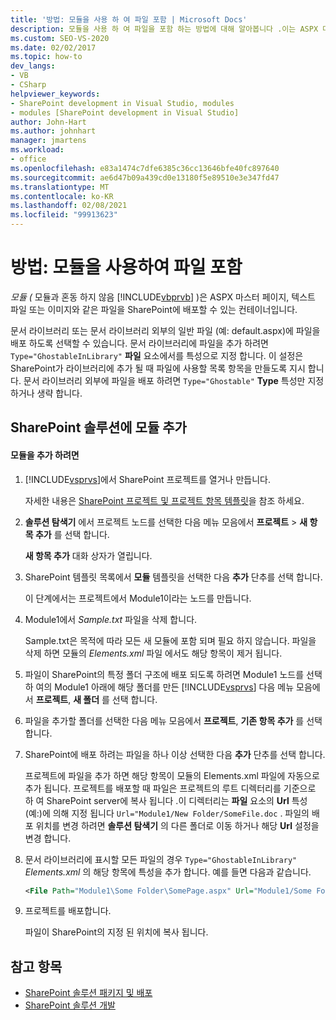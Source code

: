 ```yaml
---
title: '방법: 모듈을 사용 하 여 파일 포함 | Microsoft Docs'
description: 모듈을 사용 하 여 파일을 포함 하는 방법에 대해 알아봅니다 .이는 ASPX 마스터 페이지, 텍스트 파일 또는 이미지와 같은 파일을 SharePoint에 배포할 수 있는 컨테이너입니다.
ms.custom: SEO-VS-2020
ms.date: 02/02/2017
ms.topic: how-to
dev_langs:
- VB
- CSharp
helpviewer_keywords:
- SharePoint development in Visual Studio, modules
- modules [SharePoint development in Visual Studio]
author: John-Hart
ms.author: johnhart
manager: jmartens
ms.workload:
- office
ms.openlocfilehash: e83a1474c7dfe6385c36cc13646bfe40fc897640
ms.sourcegitcommit: ae6d47b09a439cd0e13180f5e89510e3e347fd47
ms.translationtype: MT
ms.contentlocale: ko-KR
ms.lasthandoff: 02/08/2021
ms.locfileid: "99913623"
---
```

# <a name="how-to-include-files-by-using-a-module"></a>방법: 모듈을 사용하여 파일 포함
  *모듈 (* 모듈과 혼동 하지 않음 [!INCLUDE[vbprvb](../sharepoint/includes/vbprvb-md.md)] )은 ASPX 마스터 페이지, 텍스트 파일 또는 이미지와 같은 파일을 SharePoint에 배포할 수 있는 컨테이너입니다.

 문서 라이브러리 또는 문서 라이브러리 외부의 일반 파일 (예: default.aspx)에 파일을 배포 하도록 선택할 수 있습니다. 문서 라이브러리에 파일을 추가 하려면 `Type="GhostableInLibrary"` **파일** 요소에서를 특성으로 지정 합니다. 이 설정은 SharePoint가 라이브러리에 추가 될 때 파일에 사용할 목록 항목을 만들도록 지시 합니다. 문서 라이브러리 외부에 파일을 배포 하려면 `Type="Ghostable"` **Type** 특성만 지정 하거나 생략 합니다.

## <a name="add-a-module-to-a-sharepoint-solution"></a>SharePoint 솔루션에 모듈 추가

#### <a name="to-add-a-module"></a>모듈을 추가 하려면

1. [!INCLUDE[vsprvs](../sharepoint/includes/vsprvs-md.md)]에서 SharePoint 프로젝트를 열거나 만듭니다.

     자세한 내용은 [SharePoint 프로젝트 및 프로젝트 항목 템플릿](../sharepoint/sharepoint-project-and-project-item-templates.md)을 참조 하세요.

2. **솔루션 탐색기** 에서 프로젝트 노드를 선택한 다음 메뉴 모음에서 **프로젝트**  >  **새 항목 추가** 를 선택 합니다.

     **새 항목 추가** 대화 상자가 열립니다.

3. SharePoint 템플릿 목록에서 **모듈** 템플릿을 선택한 다음 **추가** 단추를 선택 합니다.

     이 단계에서는 프로젝트에서 Module1이라는 노드를 만듭니다.

4. Module1에서 *Sample.txt* 파일을 삭제 합니다.

     Sample.txt은 목적에 따라 모든 새 모듈에 포함 되며 필요 하지 않습니다. 파일을 삭제 하면 모듈의 *Elements.xml* 파일 에서도 해당 항목이 제거 됩니다.

5. 파일이 SharePoint의 특정 폴더 구조에 배포 되도록 하려면 Module1 노드를 선택 하 여의 Module1 아래에 해당 폴더를 만든 [!INCLUDE[vsprvs](../sharepoint/includes/vsprvs-md.md)] 다음 메뉴 모음에서 **프로젝트**, **새 폴더** 를 선택 합니다.

6. 파일을 추가할 폴더를 선택한 다음 메뉴 모음에서 **프로젝트**, **기존 항목 추가** 를 선택 합니다.

7. SharePoint에 배포 하려는 파일을 하나 이상 선택한 다음 **추가** 단추를 선택 합니다.

     프로젝트에 파일을 추가 하면 해당 항목이 모듈의 Elements.xml 파일에 자동으로 추가 됩니다. 프로젝트를 배포할 때 파일은 프로젝트의 루트 디렉터리를 기준으로 하 여 SharePoint server에 복사 됩니다 .이 디렉터리는 **파일** 요소의 **Url** 특성 (예:)에 의해 지정 됩니다 `Url="Module1/New Folder/SomeFile.doc` . 파일의 배포 위치를 변경 하려면 **솔루션 탐색기** 의 다른 폴더로 이동 하거나 해당 **Url** 설정을 변경 합니다.

8. 문서 라이브러리에 표시할 모든 파일의 경우 `Type="GhostableInLibrary"` *Elements.xml* 의 해당 항목에 특성을 추가 합니다. 예를 들면 다음과 같습니다.

    ```xml
    <File Path="Module1\Some Folder\SomePage.aspx" Url="Module1/Some Folder/SomePage.aspx" Type="GhostableInLibrary" />
    ```

9. 프로젝트를 배포합니다.

     파일이 SharePoint의 지정 된 위치에 복사 됩니다.

## <a name="see-also"></a>참고 항목
- [SharePoint 솔루션 패키지 및 배포](../sharepoint/packaging-and-deploying-sharepoint-solutions.md)
- [SharePoint 솔루션 개발](../sharepoint/developing-sharepoint-solutions.md)
